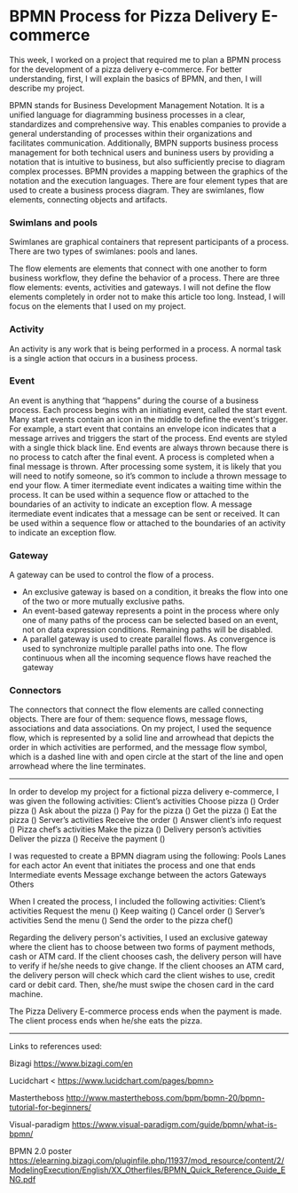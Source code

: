 # BPMN Process for Pizza Delivery E-commerce


This week, I worked on a project that required me to plan a BPMN process for the development of a pizza delivery e-commerce. For better understanding, first, I will explain the basics of BPMN, and then, I will describe my project.

BPMN stands for Business Development Management Notation. It is a unified language for diagramming business processes in a clear, standardizes and comprehensive way. This enables companies to provide a general understanding of processes within their organizations and facilitates communication. Additionally, BMPN supports business process management for both technical users and buniness users by providing a notation that is intuitive to business, but also sufficiently precise to diagram complex processes. BPMN provides a mapping between the graphics of the notation and the execution languages. There are four element types that are used to create a business process diagram. They are swimlanes, flow elements, connecting objects and artifacts.

### Swimlans and pools
Swimlanes are graphical containers that represent participants of a process. There are two types of swimlanes: pools and lanes. 

The flow elements are elements that connect with one another to form business workflow, they define the behavior of a process. There are three flow elements: events, activities and gateways. I will not define the flow elements completely in order not to make this article too long. Instead, I will focus on the elements that I used on my project. 

### Activity
An activity is any work that is being performed in a process.
A normal task is a single action that occurs in a business process. 

### Event
An event is anything that “happens” during the course of a business process.
Each process begins with an initiating event, called the start event.
Many start events contain an icon in the middle to define the event's trigger. For example, a start event that contains an envelope icon indicates that a message arrives and triggers the start of the process. 
End events are styled with a single thick black line. End events are always thrown because there is no process to catch after the final event.
A process is completed when a final message is thrown. After processing some system, it is likely that you will need to notify someone, so it’s common to include a thrown message to end your flow.
A timer itermediate event indicates a waiting time within the process. It can be used within a sequence flow or attached to the boundaries of an activity to indicate an exception flow.
A message itermediate event indicates that a message can be sent or received. It can be used within a sequence flow or attached to the boundaries of an activity to indicate an exception flow.

### Gateway
A gateway can be used to control the flow of a process.
* An exclusive gateway is based on a condition, it breaks the flow into one of the two or more mutually exclusive paths. 
* An event-based gateway represents a point in the process where only one of many paths of the process can be selected based on an event, not on data expression conditions. Remaining paths will be disabled. 
* A parallel gateway is used to create parallel flows. As convergence is used to synchronize multiple parallel paths into one. The flow continuous when all the incoming sequence flows have reached the gateway

### Connectors
The connectors that connect the flow elements are called connecting objects. There are four of them: sequence flows, message flows, associations and data associations. On my project, I used the sequence flow, which is represented by a solid line and arrowhead that depicts the order in which activities are performed, and the message flow symbol, which is a dashed line with and open circle at the start of the line and open arrowhead where the line terminates.
	
 ----------------------------------------------------------------------------------------------------------------
 
In order to develop my project for a fictional pizza delivery e-commerce, I was given the following activities:
Client’s activities
Choose pizza ()
Order pizza ()
Ask about the pizza ()
Pay for the pizza ()
Get the pizza ()
Eat the pizza ()
Server’s activities
Receive the order ()
Answer client’s info request ()
Pizza chef’s activities
Make the pizza ()
Delivery person’s activities
Deliver the pizza ()
Receive the payment ()

I was requested to create a BPMN diagram using the following:
Pools
Lanes for each actor
An event that initiates the process and one that ends
Intermediate events
Message exchange between the actors
Gateways
Others

When I created the process, I included the following activities:
Client’s activities
Request the menu ()
Keep waiting ()
Cancel order ()
Server’s activities
Send the menu ()
Send the order to the pizza chef()

Regarding the delivery person's activities, I used an exclusive gateway where the client has to choose between two forms of payment methods, cash or ATM card. If the client chooses cash, the delivery person will have to verify if he/she needs to give change. If the client chooses an ATM card, the delivery person will check which card the client wishes to use, credit card or debit card. Then, she/he must swipe the chosen card in the card machine.

The Pizza Delivery E-commerce process ends when the payment is made. The client process ends when he/she eats the pizza.

-------------------------------------------------------------------------------------------------------------- 

Links to references used:

Bizagi <https://www.bizagi.com/en>

Lucidchart < https://www.lucidchart.com/pages/bpmn>

Mastertheboss <http://www.mastertheboss.com/bpm/bpmn-20/bpmn-tutorial-for-beginners/>

Visual-paradigm <https://www.visual-paradigm.com/guide/bpmn/what-is-bpmn/>

BPMN 2.0 poster <https://elearning.bizagi.com/pluginfile.php/11937/mod_resource/content/2/ModelingExecution/English/XX_Otherfiles/BPMN_Quick_Reference_Guide_ENG.pdf>
